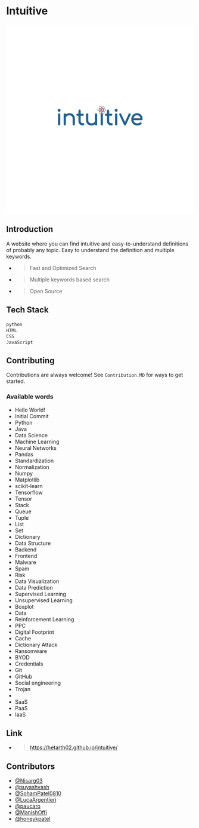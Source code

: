 # Intuitive
![Logo](./logo.png)

## Introduction
A website where you can find intuitive and easy-to-understand definitions of probably any topic.
Easy to understand the definition and multiple keywords.

- > Fast and Optimized Search
- > Multiple keywords based search
- > Open Source

## Tech Stack

```
python
HTML
CSS
JavaScript
```

## Contributing

Contributions are always welcome!
See `Contribution.MD` for ways to get started.

### Available words
- Hello World!
- Initial Commit
- Python
- Java
- Data Science
- Machine Learning
- Neural Networks
- Pandas
- Standardization
- Normalization
- Numpy
- Matplotlib
- scikit-learn
- Tensorflow
- Tensor
- Stack
- Queue
- Tuple
- List
- Set
- Dictionary
- Data Structure
- Backend
- Frontend
- Malware
- Spam
- Risk
- Data Visualization
- Data Prediction
- Supervised Learning
- Unsupervised Learning
- Boxplot
- Data
- Reinforcement Learning
- PPC
- Digital Footprint
- Cache
- Dictionary Attack
- Ransomware
- BYOD
- Credentials
- Git
- GitHub
- Social engineering
- Trojan
- 
- SaaS
- PaaS
- IaaS

## Link
- > https://hetarth02.github.io/intuitive/

## Contributors
- [@Nisarg03](https://www.github.com/Nisarg03)
- [@suyashvash](https://www.github.com/suyashvash)
- [@SohamPatel0810](https://www.github.com/SohamPatel0810)
- [@LucaArgentieri](https://github.com/LucaArgentieri)
- [@paucaro](https://github.com/paucaro)
- [@ManishOffi](https://github.com/ManishOffi)
- [@honeykpatel](https://github.com/honeykpatel)
